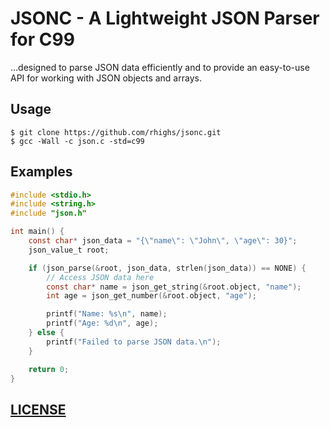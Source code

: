 # JSONC - A Lightweight JSON Parser for C99

...designed to parse JSON data efficiently and to provide an easy-to-use API for working with JSON objects and arrays.

## Usage

```shell
$ git clone https://github.com/rhighs/jsonc.git
$ gcc -Wall -c json.c -std=c99
```

## Examples

```c
#include <stdio.h>
#include <string.h>
#include "json.h"

int main() {
    const char* json_data = "{\"name\": \"John\", \"age\": 30}";
    json_value_t root;

    if (json_parse(&root, json_data, strlen(json_data)) == NONE) {
        // Access JSON data here
        const char* name = json_get_string(&root.object, "name");
        int age = json_get_number(&root.object, "age");

        printf("Name: %s\n", name);
        printf("Age: %d\n", age);
    } else {
        printf("Failed to parse JSON data.\n");
    }

    return 0;
}
```

## [LICENSE](https://github.com/rhighs/jsonc/blob/master/LICENSE)

